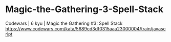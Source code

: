 # Magic-the-Gathering-3-Spell-Stack
Codewars | 6 kyu | Magic the Gathering #3: Spell Stack
https://www.codewars.com/kata/5689cd3df0315aaa23000004/train/javascript

